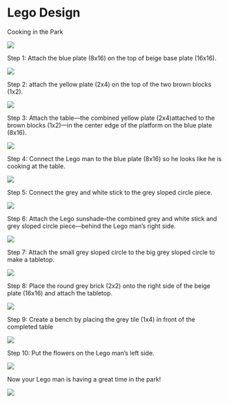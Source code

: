 # Lego Design

Cooking in the Park

![](https://github.com/Yun0613/mini-projects-sandbox/blob/master/Lego%20Images/Screen%20Shot%202020-01-13%20at%2015.20.03.png)

Step 1: Attach the blue plate (8x16) on the top of beige base plate (16x16).

![](https://github.com/Yun0613/mini-projects-sandbox/blob/master/Lego%20Images/Screen%20Shot%202020-01-13%20at%2015.14.35.png)

Step 2: attach the yellow plate (2x4) on the top of the two brown blocks (1x2).

![](https://github.com/Yun0613/mini-projects-sandbox/blob/master/Lego%20Images/Screen%20Shot%202020-01-13%20at%2015.14.18.png)

Step 3: Attach the table—the combined yellow plate (2x4)attached to the brown blocks (1x2)—in the center edge of the platform on the blue plate (8x16). 

![](https://github.com/Yun0613/mini-projects-sandbox/blob/master/Lego%20Images/Screen%20Shot%202020-01-13%20at%2015.14.47.png)

Step 4: Connect the Lego man to the blue plate (8x16) so he looks like he is cooking at the table.

![](https://github.com/Yun0613/mini-projects-sandbox/blob/master/Lego%20Images/Screen%20Shot%202020-01-13%20at%2015.14.59.png)

Step 5: Connect the grey and white stick to the grey sloped circle piece.

![](https://github.com/Yun0613/mini-projects-sandbox/blob/master/Lego%20Images/Screen%20Shot%202020-01-13%20at%2015.22.13.png)

Step 6:  Attach the Lego sunshade–the combined grey and white stick and grey sloped circle piece—behind the Lego man’s right side.

![](https://github.com/Yun0613/mini-projects-sandbox/blob/master/Lego%20Images/Screen%20Shot%202020-01-13%20at%2015.22.22.png)

Step 7: Attach the small grey sloped circle to the big grey sloped circle to make a tabletop.

![](https://github.com/Yun0613/mini-projects-sandbox/blob/master/Lego%20Images/Screen%20Shot%202020-01-13%20at%2015.22.42.png)

Step 8: Place the round grey brick (2x2) onto the right side of the beige plate (16x16) and attach the tabletop.

![](https://github.com/Yun0613/mini-projects-sandbox/blob/master/Lego%20Images/Screen%20Shot%202020-01-13%20at%2015.22.53.png)

Step 9: Create a bench by placing the grey tile (1x4) in front of the completed table

![](https://github.com/Yun0613/mini-projects-sandbox/blob/master/Lego%20Images/Screen%20Shot%202020-01-13%20at%2015.23.27.png)

Step 10: Put the flowers on the Lego man’s left side.

![](https://github.com/Yun0613/mini-projects-sandbox/blob/master/Lego%20Images/Screen%20Shot%202020-01-13%20at%2015.23.45.png)

Now your Lego man is having a great time in the park!

![](https://github.com/Yun0613/mini-projects-sandbox/blob/master/Lego%20Images/Screen%20Shot%202020-01-13%20at%2015.23.57.png)

